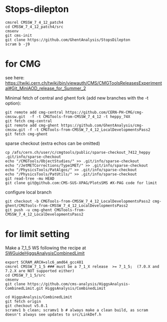 # Stops-dilepton 
```
cmsrel CMSSW_7_4_12_patch4
cd CMSSW_7_4_12_patch4/src
cmsenv
git cms-init
git clone https://github.com/GhentAnalysis/StopsDilepton
scram b -j9
```

# for CMG
see here:
https://twiki.cern.ch/twiki/bin/viewauth/CMS/CMGToolsReleasesExperimental#Git_MiniAOD_release_for_Summer_2

Minimal fetch of central and ghent fork (add new branches with the -t option):
```
git remote add cmg-central https://github.com/CERN-PH-CMG/cmg-cmssw.git  -f -t CMGTools-from-CMSSW_7_4_12 -t heppy_74X
git fetch cmg-central
git remote add cmg-ghent https://github.com/GhentAnalysis/cmg-cmssw.git -f -t CMGTools-from-CMSSW_7_4_12_LocalDevelopmentsPass2
git fetch cmg-ghent
```
sparse checkout (extra echos can be omitted)
```
cp /afs/cern.ch/user/c/cmgtools/public/sparse-checkout_7412_heppy .git/info/sparse-checkout
echo "/CMGTools/ObjectStudies/" >> .git/info/sparse-checkout
echo "/JetMETCorrections/Type1MET/" >> .git/info/sparse-checkout
echo "/PhysicsTools/PatAlgos/" >> .git/info/sparse-checkout
echo "/PhysicsTools/PatUtils/" >> .git/info/sparse-checkout
git read-tree -mu HEAD
git clone git@github.com:CMS-SUS-XPAG/PlotsSMS #X-PAG code for limit
```
configure local branch
```
git checkout -b CMGTools-from-CMSSW_7_4_12_LocalDevelopmentsPass2 cmg-ghent/CMGTools-from-CMSSW_7_4_12_LocalDevelopmentsPass2
git push -u cmg-ghent CMGTools-from-CMSSW_7_4_12_LocalDevelopmentsPass2
```
# for limit setting
Make a 7_1_5 WS following the recipe at [SWGuideHiggsAnalysisCombinedLimit](https://twiki.cern.ch/twiki/bin/viewauth/CMS/SWGuideHiggsAnalysisCombinedLimit)
```
export SCRAM_ARCH=slc6_amd64_gcc481
cmsrel CMSSW_7_1_5 ### must be a 7_1_X release  >= 7_1_5;  (7.0.X and 7.2.X are NOT supported either) 
cd CMSSW_7_1_5/src 
cmsenv
git clone https://github.com/cms-analysis/HiggsAnalysis-CombinedLimit.git HiggsAnalysis/CombinedLimit

cd HiggsAnalysis/CombinedLimit
git fetch origin
git checkout v5.0.1
scramv1 b clean; scramv1 b # always make a clean build, as scram doesn't always see updates to src/LinkDef.h
```
